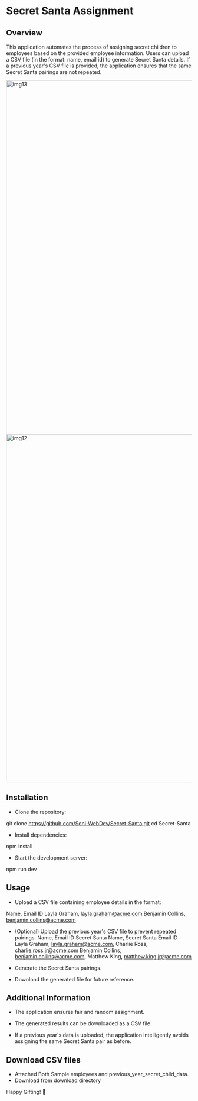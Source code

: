 # Secret Santa Assignment

## Overview

This application automates the process of assigning secret children to employees based on the provided employee information. Users can upload a CSV file (in the format: name, email id) to generate Secret Santa details. If a previous year's CSV file is provided, the application ensures that the same Secret Santa pairings are not repeated.

<img width="957" alt="img13" src="https://github.com/user-attachments/assets/4ac3b86f-c15d-444d-8837-6402753144d7" />
<img width="941" alt="img12" src="https://github.com/user-attachments/assets/0548187d-5ec6-46ed-ba2b-604a454961eb" />

## Installation

- Clone the repository:

git clone https://github.com/Soni-WebDev/Secret-Santa.git
cd Secret-Santa

- Install dependencies:

npm install

- Start the development server:

npm run dev

## Usage

- Upload a CSV file containing employee details in the format:

Name, Email ID
Layla Graham, layla.graham@acme.com
Benjamin Collins, benjamin.collins@acme.com

- (Optional) Upload the previous year's CSV file to prevent repeated pairings.
  Name, Email ID Secret Santa Name, Secret Santa Email ID
Layla Graham, layla.graham@acme.com, Charlie Ross, charlie.ross.jr@acme.com
Benjamin Collins, benjamin.collins@acme.com, Matthew King, matthew.king.jr@acme.com

- Generate the Secret Santa pairings.

- Download the generated file for future reference.

## Additional Information

- The application ensures fair and random assignment.

- The generated results can be downloaded as a CSV file.

- If a previous year's data is uploaded, the application intelligently avoids assigning the same Secret Santa pair as before.

## Download CSV files 
- Attached Both Sample employees and previous_year_secret_child_data.
- Download from download directory

Happy Gifting! 🎁
